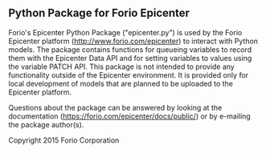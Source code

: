 ## Python Package for Forio Epicenter

Forio's Epicenter Python Package ("epicenter.py") is used by the Forio
Epicenter platform (http://www.forio.com/epicenter) to interact with
Python models. The package contains functions for queueing variables to
record them with the Epicenter Data API and for setting variables to
values using the variable PATCH API. This package is not intended to
provide any functionality outside of the Epicenter environment. It is
provided only for local development of models that are planned to be
uploaded to the Epicenter platform.

Questions about the package can be answered by looking at the
documentation (https://forio.com/epicenter/docs/public/) or by
e-mailing the package author(s).

Copyright 2015 Forio Corporation